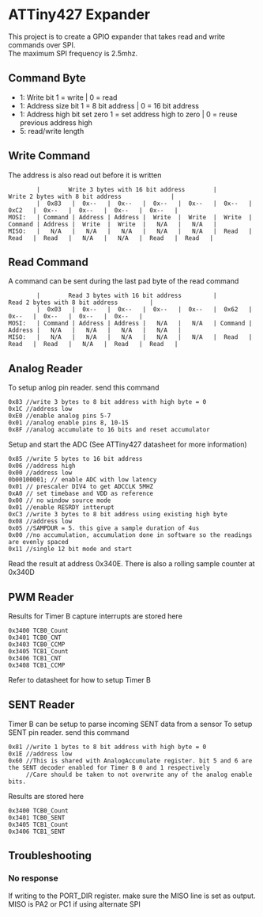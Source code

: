 # ATTiny427 Expander
This project is to create a GPIO expander that takes read and write commands over SPI.</br>
The maximum SPI frequency is 2.5mhz.

## Command Byte
* 1: Write bit 1 = write | 0 = read
* 1: Address size bit 1 = 8 bit address | 0 = 16 bit address
* 1: Address high bit set zero 1 = set address high to zero | 0 = reuse previous address high
* 5: read/write length

## Write Command
The address is also read out before it is written
```
        |        Write 3 bytes with 16 bit address        |             Write 2 bytes with 8 bit address              |
        |  0x83   |  0x--   |  0x--   |  0x--   |  0x--   |  0x--   |  0xC2   |  0x--   |  0x--   |  0x--   |  0x--   |
MOSI:   | Command | Address | Address |  Write  |  Write  |  Write  | Command | Address |  Write  |  Write  |   N/A   |   N/A   |
MISO:   |   N/A   |   N/A   |   N/A   |   N/A   |   N/A   |  Read   |  Read   |  Read   |   N/A   |   N/A   |  Read   |  Read   |
```

## Read Command
A command can be sent during the last pad byte of the read command
```
        |        Read 3 bytes with 16 bit address         |         Read 2 bytes with 8 bit address         |
        |  0x03   |  0x--   |  0x--   |  0x--   |  0x--   |  0x62   |  0x--   |  0x--   |  0x--   |  0x--   |
MOSI:   | Command | Address | Address |   N/A   |   N/A   | Command | Address |   N/A   |   N/A   |   N/A   |   N/A   |
MISO:   |   N/A   |   N/A   |   N/A   |   N/A   |   N/A   |  Read   |  Read   |  Read   |   N/A   |  Read   |  Read   |
```
## Analog Reader
To setup anlog pin reader. send this command
```
0x83 //write 3 bytes to 8 bit address with high byte = 0
0x1C //address low
0xE0 //enable analog pins 5-7
0x01 //analog enable pins 8, 10-15
0x8F //analog accumulate to 16 bits and reset accumulator
```
Setup and start the ADC (See ATTiny427 datasheet for more information)
```
0x85 //write 5 bytes to 16 bit address
0x06 //address high
0x00 //address low
0b00100001; // enable ADC with low latency
0x01 // prescaler DIV4 to get ADCCLK 5MHZ
0xA0 // set timebase and VDD as reference
0x00 // no window source mode
0x01 //enable RESRDY intterupt
0xC3 //write 3 bytes to 8 bit address using existing high byte
0x08 //address low
0x05 //SAMPDUR = 5. this give a sample duration of 4us
0x00 //no accumulation, accumulation done in software so the readings are evenly spaced
0x11 //single 12 bit mode and start
```
Read the result at address 0x340E. There is also a rolling sample counter at 0x340D
## PWM Reader
Results for Timer B capture interrupts are stored here
```
0x3400 TCB0_Count
0x3401 TCB0_CNT
0x3403 TCB0_CCMP
0x3405 TCB1_Count
0x3406 TCB1_CNT
0x3408 TCB1_CCMP
```
Refer to datasheet for how to setup Timer B
## SENT Reader
Timer B can be setup to parse incoming SENT data from a sensor
To setup SENT pin reader. send this command
```
0x81 //write 1 bytes to 8 bit address with high byte = 0
0x1E //address low
0x60 //This is shared with AnalogAccumulate register. bit 5 and 6 are the SENT decoder enabled for Timer B 0 and 1 respectively
     //Care should be taken to not overwrite any of the analog enable bits.
```
Results are stored here 
```
0x3400 TCB0_Count
0x3401 TCB0_SENT
0x3405 TCB1_Count
0x3406 TCB1_SENT
```
## Troubleshooting
### No response
If writing to the PORT_DIR register. make sure the MISO line is set as output. MISO is PA2 or PC1 if using alternate SPI
